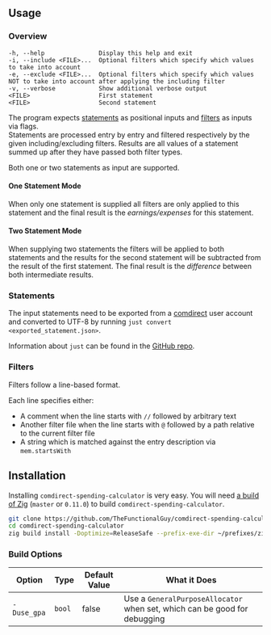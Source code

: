 ## Usage

### Overview
```
-h, --help               Display this help and exit
-i, --include <FILE>...  Optional filters which specify which values to take into account
-e, --exclude <FILE>...  Optional filters which specify which values NOT to take into account after applying the including filter
-v, --verbose            Show additional verbose output
<FILE>                   First statement
<FILE>                   Second statement
```

The program expects [statements](#statements) as positional inputs and [filters](#filters) as inputs via flags.<br>
Statements are processed entry by entry and filtered respectively by the given including/excluding filters.
Results are all values of a statement summed up after they have passed both filter types.

Both one or two statements as input are supported.


#### One Statement Mode

When only one statement is supplied all filters are only applied to this statement and the final result is the _earnings/expenses_ for this statement.


#### Two Statement Mode

When supplying two statements the filters will be applied to both statements and the results for the second statement will be subtracted from the result of the first statement.
The final result is the _difference_ between both intermediate results.


### Statements

The input statements need to be exported from a [comdirect](https://www.comdirect.de/) user account and converted to UTF-8 by running `just convert <exported_statement.json>`.

Information about `just` can be found in the [GitHub repo](https://github.com/casey/just).


### Filters

Filters follow a line-based format.

Each line specifies either:
- A comment when the line starts with `//` followed by arbitrary text
- Another filter file when the line starts with `@` followed by a path relative to the current filter file
- A string which is matched against the entry description via `mem.startsWith`


## Installation

Installing `comdirect-spending-calculator` is very easy.
You will need [a build of Zig](https://ziglang.org/download/) (`master` or `0.11.0`) to build `comdirect-spending-calculator`.

```bash
git clone https://github.com/TheFunctionalGuy/comdirect-spending-calculator
cd comdirect-spending-calculator
zig build install -Doptimize=ReleaseSafe --prefix-exe-dir ~/prefixes/zig-bins/
```

### Build Options

| Option      | Type   | Default Value | What it Does                                                              |
| ----------- | ------ | ------------- | ------------------------------------------------------------------------- |
| `-Duse_gpa` | `bool` | false         | Use a `GeneralPurposeAllocator` when set, which can be good for debugging |
